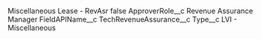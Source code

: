 <?xml version="1.0" encoding="UTF-8"?>
<CustomMetadata xmlns="http://soap.sforce.com/2006/04/metadata" xmlns:xsi="http://www.w3.org/2001/XMLSchema-instance" xmlns:xsd="http://www.w3.org/2001/XMLSchema">
    <label>Miscellaneous Lease - RevAsr</label>
    <protected>false</protected>
    <values>
        <field>ApproverRole__c</field>
        <value xsi:type="xsd:string">Revenue Assurance Manager</value>
    </values>
    <values>
        <field>FieldAPIName__c</field>
        <value xsi:type="xsd:string">TechRevenueAssurance__c</value>
    </values>
    <values>
        <field>Type__c</field>
        <value xsi:type="xsd:string">LVI - Miscellaneous</value>
    </values>
</CustomMetadata>

